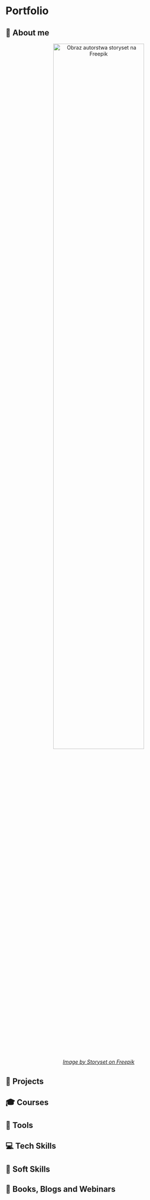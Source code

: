 # Portfolio
## :crystal_ball: About me
<p align="center"><img src="https://img.freepik.com/darmowe-wektory/streszczenie-ilustracja-koncepcja-badania-uzytkownika-projekt-projektowy-ankieta-online-raporty-i-analizy-doswiadczenie-uzytkownika-dane-i-informacje-zwrotne-agencja-projektowa-grupa-fokusowa-testy_335657-3342.jpg?w=1060&t=st=1699476138~exp=1699476738~hmac=d56e5f593658af56ccabbb0f87ebdc0109fe0a160335d771412f25c6a80b0244" alt="Obraz autorstwa storyset na Freepik" width="70%" height="70%"></p>

###### <p align="center"><a href="[https://pl.freepik.com/darmowe-wektory/ilustracja-koncepcji-testowania-kodu-oprogramowania_21532464.htm#page=2&query=tester%20oprogramowania&position=15&from_view=search&track=ais](https://img.freepik.com/darmowe-wektory/streszczenie-ilustracja-koncepcja-badania-uzytkownika-projekt-projektowy-ankieta-online-raporty-i-analizy-doswiadczenie-uzytkownika-dane-i-informacje-zwrotne-agencja-projektowa-grupa-fokusowa-testy_335657-3342.jpg?w=1060&t=st=1699476138~exp=1699476738~hmac=d56e5f593658af56ccabbb0f87ebdc0109fe0a160335d771412f25c6a80b0244)https://img.freepik.com/darmowe-wektory/streszczenie-ilustracja-koncepcja-badania-uzytkownika-projekt-projektowy-ankieta-online-raporty-i-analizy-doswiadczenie-uzytkownika-dane-i-informacje-zwrotne-agencja-projektowa-grupa-fokusowa-testy_335657-3342.jpg?w=1060&t=st=1699476138~exp=1699476738~hmac=d56e5f593658af56ccabbb0f87ebdc0109fe0a160335d771412f25c6a80b0244" target="_blank">Image by Storyset on Freepik</a></p>

## :floppy_disk: Projects
## :mortar_board: Courses
## :wrench: Tools
## :computer: Tech Skills
## :mag_right: Soft Skills
## :ledger: Books, Blogs and Webinars
